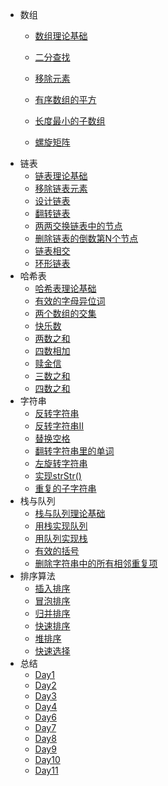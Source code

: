 <!-- Docsify/_sidebar.md -->

* 数组
  * [数组理论基础](array/Definition.md)
  
  * [二分查找](array/Binary-Search.md)
  * [移除元素](array/RemoveElement.md)
  * [有序数组的平方](array/Square_Of_a_sorted_array.md)
  * [长度最小的子数组](array/Minimum_Size_Subarray_Sum.md)
  * [螺旋矩阵](array/SpiralMatrix.md)
* 链表
  * [链表理论基础](ListNode/链表理论基础.md)
  * [移除链表元素](ListNode/Remove_Elements.md)
  * [设计链表](ListNode/design_ListNode.md)
  * [翻转链表](ListNode/Reverse_LinkedList.md)
  * [两两交换链表中的节点](ListNode/Swap_Nodes.md)
  * [删除链表的倒数第N个节点](ListNode/Remove_Nth.md)
  * [链表相交](ListNode/Intersection_Lists.md)
  * [环形链表](ListNode/Linked_List_Cycle.md)
* 哈希表
  * [哈希表理论基础](HashTable/哈希表理论基础.md)
  * [有效的字母异位词](HashTable/有效的字母异位词.md)
  * [两个数组的交集](HashTable/两个数组的交集.md)
  * [快乐数](HashTable/快乐数.md)
  * [两数之和](HashTable/两数之和.md)
  * [四数相加](HashTable/四数相加.md)
  * [赎金信](HashTable/赎金信.md)
  * [三数之和](HashTable/三数之和.md)
  * [四数之和](HashTable/四数之和.md)
* 字符串
  * [反转字符串](String/反转字符串.md)
  * [反转字符串Ⅱ](String/反转字符串Ⅱ.md)
  * [替换空格](String/替换空格.md)
  * [翻转字符串里的单词](String/翻转字符串里的单词.md)
  * [左旋转字符串](String/左旋转字符串.md)
  * [实现strStr()](String/实现strStr().md)
  * [重复的子字符串](String/重复的子字符串.md)
* 栈与队列
  * [栈与队列理论基础](stack&que/栈与队列理论基础.md)
  * [用栈实现队列](stack&que/用栈实现队列.md)
  * [用队列实现栈](stack&que/用队列实现栈.md)
  * [有效的括号](stack&que/有效的括号.md)
  * [删除字符串中的所有相邻重复项](stack&que/删除字符串中的所有相邻重复项.md)
* 排序算法
  * [插入排序](sort/插入排序.md)
  * [冒泡排序](sort/冒泡排序.md)
  * [归并排序](sort/归并排序.md)
  * [快速排序](sort/快速排序.md)
  * [堆排序](sort/堆排序.md)
  * [快速选择](sort/快速选择.md)
* 总结
  * [Day1](summary/Day1.md)
  * [Day2](summary/Day2.md)
  * [Day3](summary/Day3.md)
  * [Day4](summary/Day4.md)
  * [Day6](summary/Day6.md)
  * [Day7](summary/Day7.md)
  * [Day8](summary/Day8.md)
  * [Day9](summary/Day9.md)
  * [Day10](summary/Day10.md)
  * [Day11](summary/Day11.md)

